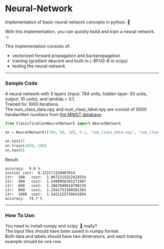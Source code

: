 # Neural-Network
Implementation of basic neural network concepts in python. :brain:  

With this implementation, you can quickly build and train a neural network. :relaxed:  

This implementation consists of:  
- vectorized forward propagation and backpropagation  
- training (gradient descent and built-in L-BFGS-B in scipy)  
- testing the neural network  

---
### Sample Code
A neural network with 3 layers (input: 784 units, hidden layer: 50 units, output: 10 units), and lambda = 0.1.  
Trained for 1000 iterations.  
The num_class_data.npy and num_class_label.npy are consist of 5000 handwritten numbers from [the MNIST database](http://yann.lecun.com/exdb/mnist/).  

```python
from ClassificationNeuralNetwork import NeuralNetwork

nn = NeuralNetwork([784, 50, 10], 0.1, 'num_class_data.npy', 'num_class_label.npy')

nn.test()
nn.train(1000, 200)
nn.test()
```

Result:
```
accuracy:  9.8 %
initial cost:  8.122171329467614
itr:  200 	cost:  1.9672215322429254
itr:  400 	cost:  1.5490956701271907
itr:  600 	cost:  1.3867609010798139
itr:  800 	cost:  1.2941751160581383
itr:  1000 	cost:  1.2421255738642054
accuracy:  74.7 %
```

---
### How To Use:
You need to install numpy and scipy. :grimacing: really?  
The input files should have been saved in numpy format.  
Both data and labels should have two dimensions, and each training example should be one row.  
